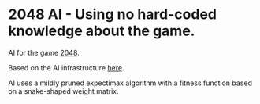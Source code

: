 # 2048 AI - Using no hard-coded knowledge about the game.

AI for the game [2048](https://github.com/gabrielecirulli/2048).

Based on the AI infrastructure [here](http://ronzil.github.io/2048-AI/).

AI uses a mildly pruned expectimax algorithm with a fitness function based on a snake-shaped weight matrix.
